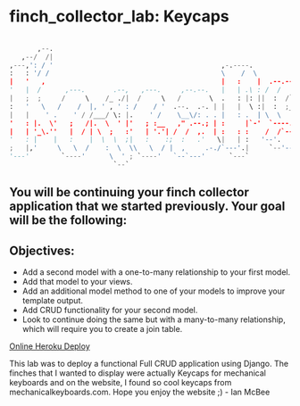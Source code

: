 # finch_collector_lab: Keycaps
```python
                                                                            
       ,--.                                                                 
   ,--/  /|                                                                 
,---,': / '                                          ,-.----.               
:   : '/ /                                           \    /  \              
|   '   ,                                            |   :    |  .--.--.    
'   |  /      ,---.       .--,   ,---.     ,--.--.   |   | .\ : /  /    '   
|   ;  ;     /     \    /_ ./|  /     \   /       \  .   : |: ||  :  /`./   
:   '   \   /    /  |, ' , ' : /    / '  .--.  .-. | |   |  \ :|  :  ;_     
|   |    ' .    ' / /___/ \: |.    ' /    \__\/: . . |   : .  | \  \    `.  
'   : |.  \'   ;   /|.  \  ' |'   ; :__   ," .--.; | :     |`-'  `----.   \ 
|   | '_\.''   |  / | \  ;   :'   | '.'| /  /  ,.  | :   : :    /  /`--'  / 
'   : |    |   :    |  \  \  ;|   :    :;  :   .'   \|   | :   '--'.     /  
;   |,'     \   \  /    :  \  \\   \  / |  ,     .-./`---'.|     `--'---'   
'---'        `----'      \  ' ; `----'   `--`---'      `---`                
                          `--`                                              
```

## You will be continuing your finch collector application that we started previously. Your goal will be the following:

## Objectives:
- Add a second model with a one-to-many relationship to your first model.
- Add that model to your views.
- Add an additional model method to one of your models to improve your template output.
- Add CRUD functionality for your second model.
- Look to continue doing the same but with a many-to-many relationship, which will require you to create a join table.


[Online Heroku Deploy](https://keycaps-ga725.herokuapp.com/)

This lab was to deploy a functional Full CRUD application using Django.  The finches that I wanted to display were actually Keycaps for mechanical keyboards and on the website, I found so cool keycaps from mechanicalkeyboards.com.  Hope you enjoy the website ;) - Ian McBee

